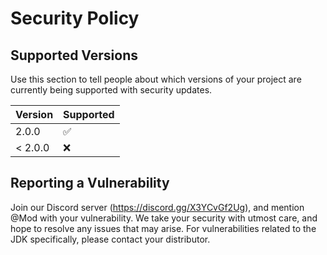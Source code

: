 # Security Policy

## Supported Versions

Use this section to tell people about which versions of your project are
currently being supported with security updates.

| Version | Supported          |
|---------|--------------------|
| 2.0.0   | :white_check_mark: |
| < 2.0.0 | :x:                |

## Reporting a Vulnerability

Join our Discord server (https://discord.gg/X3YCvGf2Ug), and mention @Mod with your vulnerability. We take your security with utmost care, and hope to resolve any issues that may arise. For vulnerabilities related to the JDK specifically, please contact your distributor.
